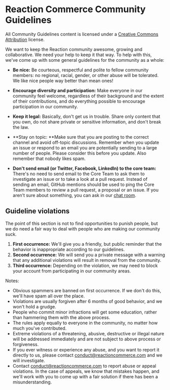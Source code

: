 # Reaction Commerce Community Guidelines

All Community Guidelines content is licensed under a [Creative Commons Attribution](https://creativecommons.org/licenses/by/3.0/) license.

We want to keep the Reaction community awesome, growing and collaborative. We need your help to keep it that way. To help with this, we've come up with some general guidelines for the community as a whole:

* **Be nice:** Be courteous, respectful and polite to fellow community members: no regional, racial, gender, or other abuse will be tolerated. We like nice people way better than mean ones!

* **Encourage diversity and participation:** Make everyone in our community feel welcome, regardless of their background and the extent of their contributions, and do everything possible to encourage participation in our community.

* **Keep it legal:** Basically, don't get us in trouble. Share only content that you own, do not share private or sensitive information, and don't break the law.

* **Stay on topic: **Make sure that you are posting to the correct channel and avoid off-topic discussions. Remember when you update an issue or respond to an email you are potentially sending to a large number of people. Please consider this before you update. Also remember that nobody likes spam.

* **Don't send email (or Twitter, Facebook, LinkedIn) to the core team:** There's no need to send email to the Core Team to ask them to investigate an issue or to take a look at a pull request. Instead of sending an email, GitHub mentions should be used to ping the Core Team members to review a pull request, a proposal or an issue. If you aren’t sure about something, you can ask in our [chat room](https://gitter.im/reactioncommerce/reaction).

## **Guideline violations**

The point of this section is not to find opportunities to punish people, but we do need a fair way to deal with people who are making our community suck.

1. **First occurrence:** We'll give you a friendly, but public reminder that the behavior is inappropriate according to our guidelines.
2. **Second occurrence:** We will send you a private message with a warning that any additional violations will result in removal from the community.
3. **Third occurrence:** Depending on the violation, we may need to block your account from participating in our community areas.

Notes:

* Obvious spammers are banned on first occurrence. If we don't do this, we'll have spam all over the place.
* Violations are usually forgiven after 6 months of good behavior, and we won't hold a grudge.
* People who commit minor infractions will get some education, rather than hammering them with the above process.
* The rules apply equally to everyone in the community, no matter how much you've contributed.
* Extreme violations of a threatening, abusive, destructive or illegal nature will be addressed immediately and are not subject to above process or forgiveness.
* If you ever witness or experience any abuse, and you want to report it directly to us, please contact [conduct@reactioncommerce.com](mailto:abuse@reactioncommerce.com) and we will investigate.
* Contact [conduct@reactioncommerce.com](mailto:abuse@reactioncommerce.com) to report abuse or appeal violations. In the case of appeals, we know that mistakes happen, and we'll work with you to come up with a fair solution if there has been a misunderstanding.
